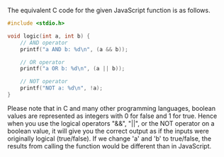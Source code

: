 The equivalent C code for the given JavaScript function is as follows.
```c
#include <stdio.h>

void logic(int a, int b) {
    // AND operator
    printf("a AND b: %d\n", (a && b));

    // OR operator
    printf("a OR b: %d\n", (a || b));

    // NOT operator
    printf("NOT a: %d\n", !a);
}
```
Please note that in C and many other programming languages, boolean values are represented as integers with 0 for false and 1 for true. Hence when you use the logical operators "&&", "||", or the NOT operator on a boolean value, it will give you the correct output as if the inputs were originally logical (true/false). If we change 'a' and 'b' to true/false, the results from calling the function would be different than in JavaScript.
